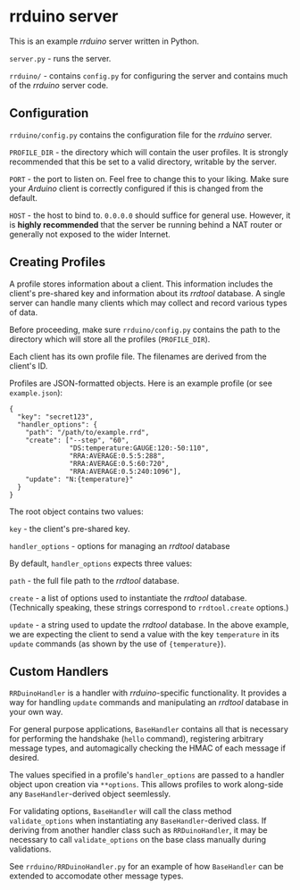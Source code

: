 rrduino server
==============

This is an example _rrduino_ server written in Python.

`server.py` - runs the server.

`rrduino/` - contains `config.py` for configuring the server and contains much of the _rrduino_ server code.

Configuration
-------------

`rrduino/config.py` contains the configuration file for the _rrduino_ server. 

`PROFILE_DIR` - the directory which will contain the user profiles. It is strongly recommended that this be set to a valid directory, writable by the server.

`PORT` - the port to listen on. Feel free to change this to your liking. Make sure your _Arduino_ client is correctly configured if this is changed from the default.

`HOST` - the host to bind to. `0.0.0.0` should suffice for general use. However, it is __highly recommended__ that the server be running behind a NAT router or generally not exposed to the wider Internet.

Creating Profiles
-----------------

A profile stores information about a client. This information includes the client's pre-shared key and information about its _rrdtool_ database. A single server can handle many clients which may collect and record various types of data.

Before proceeding, make sure `rrduino/config.py` contains the path to the directory which will store all the profiles (`PROFILE_DIR`).

Each client has its own profile file. The filenames are derived from the client's ID.

Profiles are JSON-formatted objects. Here is an example profile (or see `example.json`):

    {
      "key": "secret123",
      "handler_options": {
        "path": "/path/to/example.rrd",
        "create": ["--step", "60",
                   "DS:temperature:GAUGE:120:-50:110",
                   "RRA:AVERAGE:0.5:5:288",
                   "RRA:AVERAGE:0.5:60:720",
                   "RRA:AVERAGE:0.5:240:1096"],
        "update": "N:{temperature}"
      }
    }

The root object contains two values:

`key` - the client's pre-shared key.

`handler_options` - options for managing an _rrdtool_ database

By default, `handler_options` expects three values:

`path` - the full file path to the _rrdtool_ database.

`create` - a list of options used to instantiate the _rrdtool_ database. (Technically speaking, these strings correspond to `rrdtool.create` options.)

`update` - a string used to update the _rrdtool_ database. In the above example, we are expecting the client to send a value with the key `temperature` in its `update` commands (as shown by the use of `{temperature}`).

Custom Handlers
---------------

`RRDuinoHandler` is a handler with _rrduino_-specific functionality. It provides a way for handling `update` commands and manipulating an _rrdtool_ database in your own way.

For general purpose applications, `BaseHandler` contains all that is necessary for performing the handshake (`hello` command), registering arbitrary message types, and automagically checking the HMAC of each message if desired.

The values specified in a profile's `handler_options` are passed to a handler object upon creation via `**options`. This allows profiles to work along-side any `BaseHandler`-derived object seemlessly.

For validating options, `BaseHandler` will call the class method `validate_options` when instantiating any `BaseHandler`-derived class. If deriving from another handler class such as `RRDuinoHandler`, it may be necessary to call `validate_options` on the base class manually during validations.

See `rrduino/RRDuinoHandler.py` for an example of how `BaseHandler` can be extended to accomodate other message types.
